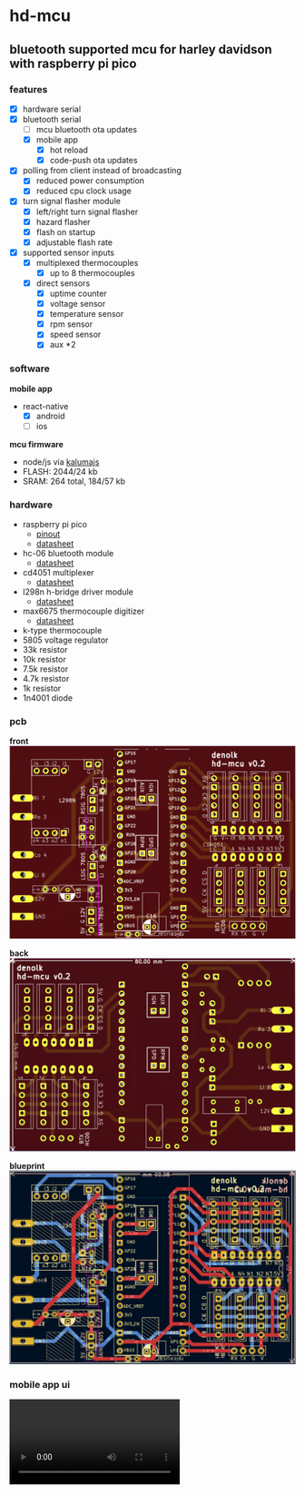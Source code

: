 # hd-mcu

## bluetooth supported mcu for harley davidson with raspberry pi pico

### features

- [x] hardware serial
- [x] bluetooth serial
  - [ ] mcu bluetooth ota updates
  - [x] mobile app
    - [x] hot reload
    - [x] code-push ota updates
- [x] polling from client instead of broadcasting
  - [x] reduced power consumption
  - [x] reduced cpu clock usage
- [x] turn signal flasher module
  - [x] left/right turn signal flasher
  - [x] hazard flasher
  - [x] flash on startup
  - [x] adjustable flash rate
- [x] supported sensor inputs
  - [x] multiplexed thermocouples
    - [x] up to 8 thermocouples
  - [x] direct sensors
    - [x] uptime counter
    - [x] voltage sensor
    - [x] temperature sensor
    - [x] rpm sensor
    - [x] speed sensor
    - [x] aux \*2

### software

**mobile app**

- react-native
  - [x] android
  - [ ] ios

**mcu firmware**

- node/js via [kalumajs](https://kalumajs.org/docs/getting-started)
- FLASH: 2044/24 kb
- SRAM: 264 total, 184/57 kb

### hardware

- raspberry pi pico
  - [pinout](https://pico.pinout.xyz/)
  - [datasheet](https://datasheets.raspberrypi.com/pico/pico-datasheet.pdf)
- hc-06 bluetooth module
  - [datasheet](https://www.olimex.com/Products/Components/RF/BLUETOOTH-SERIAL-HC-06/resources/hc06.pdf)
- cd4051 multiplexer
  - [datasheet](https://www.ti.com/lit/ds/symlink/cd4051b.pdf)
- l298n h-bridge driver module
  - [datasheet](https://www.st.com/resource/en/datasheet/l298.pdf)
- max6675 thermocouple digitizer
  - [datasheet](https://datasheets.maximintegrated.com/en/ds/MAX6675.pdf)
- k-type thermocouple
- 5805 voltage regulator
- 33k resistor
- 10k resistor
- 7.5k resistor
- 4.7k resistor
- 1k resistor
- 1n4001 diode

### pcb

**front**
![front](./pcb/pico-hd-mcu-v2/pcb-front.png)

**back**
![back](./pcb/pico-hd-mcu-v2/pcb-back.png)

**blueprint**
![raw](./pcb/pico-hd-mcu-v2/pcb-blueprint.png)

### mobile app ui

![back](./doc/mobile-app.webm)
